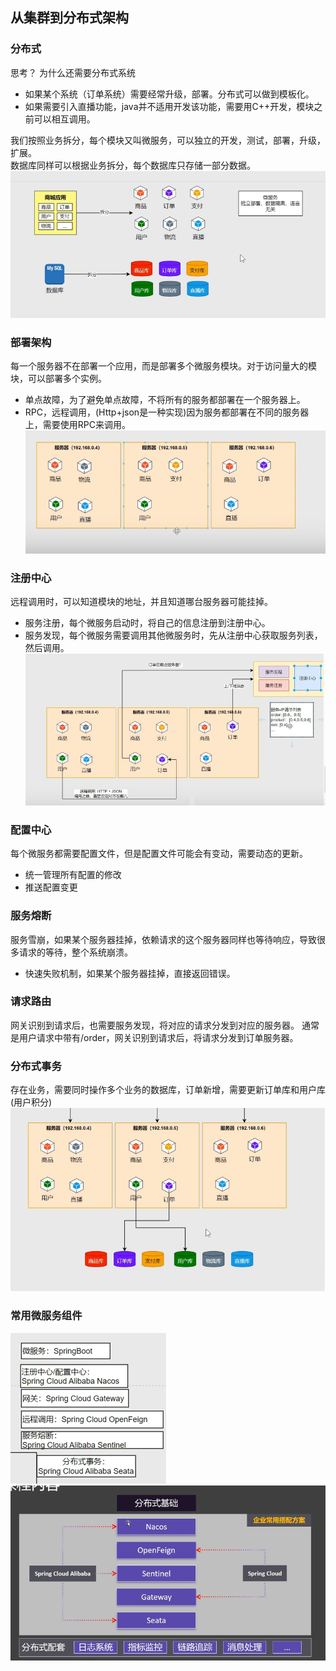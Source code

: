 ## 从集群到分布式架构

### 分布式
思考？ 为什么还需要分布式系统
- 如果某个系统（订单系统）需要经常升级，部署。分布式可以做到模板化。
- 如果需要引入直播功能，java并不适用开发该功能，需要用C++开发，模块之前可以相互调用。

我们按照业务拆分，每个模块又叫微服务，可以独立的开发，测试，部署，升级，扩展。  
数据库同样可以根据业务拆分，每个数据库只存储一部分数据。
![](images/cloud-02-01.png)


### 部署架构
每一个服务器不在部署一个应用，而是部署多个微服务模块。对于访问量大的模块，可以部署多个实例。
- 单点故障，为了避免单点故障，不将所有的服务都部署在一个服务器上。
- RPC，远程调用，(Http+json是一种实现)因为服务都部署在不同的服务器上，需要使用RPC来调用。
![](images/cloud-02-02.png)

### 注册中心
远程调用时，可以知道模块的地址，并且知道哪台服务器可能挂掉。
- 服务注册，每个微服务启动时，将自己的信息注册到注册中心。
- 服务发现，每个微服务需要调用其他微服务时，先从注册中心获取服务列表，然后调用。
![](images/cloud-02-03.png)

### 配置中心
每个微服务都需要配置文件，但是配置文件可能会有变动，需要动态的更新。
- 统一管理所有配置的修改
- 推送配置变更

### 服务熔断
服务雪崩，如果某个服务器挂掉，依赖请求的这个服务器同样也等待响应，导致很多请求的等待，整个系统崩溃。
- 快速失败机制，如果某个服务器挂掉，直接返回错误。


### 请求路由
网关识别到请求后，也需要服务发现，将对应的请求分发到对应的服务器。
通常是用户请求中带有/order，网关识别到请求后，将请求分发到订单服务器。

### 分布式事务
存在业务，需要同时操作多个业务的数据库，订单新增，需要更新订单库和用户库(用户积分)
![](images/cloud-02-04.png)

### 常用微服务组件
![](images/cloud-02-05.png)
![](images/cloud-02-06.png)